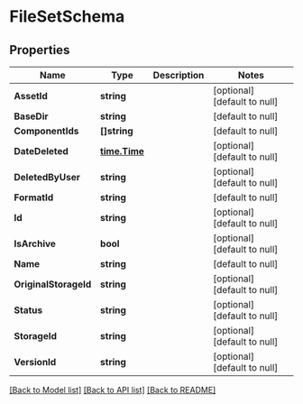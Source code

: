 # FileSetSchema

## Properties
Name | Type | Description | Notes
------------ | ------------- | ------------- | -------------
**AssetId** | **string** |  | [optional] [default to null]
**BaseDir** | **string** |  | [default to null]
**ComponentIds** | **[]string** |  | [default to null]
**DateDeleted** | [**time.Time**](time.Time.md) |  | [optional] [default to null]
**DeletedByUser** | **string** |  | [optional] [default to null]
**FormatId** | **string** |  | [default to null]
**Id** | **string** |  | [optional] [default to null]
**IsArchive** | **bool** |  | [optional] [default to null]
**Name** | **string** |  | [default to null]
**OriginalStorageId** | **string** |  | [optional] [default to null]
**Status** | **string** |  | [optional] [default to null]
**StorageId** | **string** |  | [optional] [default to null]
**VersionId** | **string** |  | [optional] [default to null]

[[Back to Model list]](../README.md#documentation-for-models) [[Back to API list]](../README.md#documentation-for-api-endpoints) [[Back to README]](../README.md)


